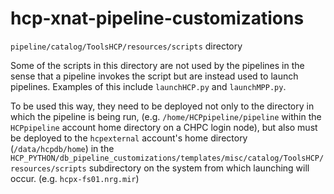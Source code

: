 hcp-xnat-pipeline-customizations
================================

<code>pipeline/catalog/ToolsHCP/resources/scripts</code> directory

Some of the scripts in this directory are not used by the pipelines in the sense that a pipeline invokes 
the script but are instead used to launch pipelines. Examples of this include <code>launchHCP.py</code> and 
<code>launchMPP.py</code>.

To be used this way, they need to be deployed not only to the directory in which the pipeline is being run,
(e.g. <code>/home/HCPpipeline/pipeline</code> within the <code>HCPpipeline</code> account home directory on a CHPC login node), 
but also must be deployed to the <code>hcpexternal</code> account's home directory (<code>/data/hcpdb/home</code>) in the 
<code>HCP_PYTHON/db_pipeline_customizations/templates/misc/catalog/ToolsHCP/resources/scripts</code> subdirectory on the system 
from which launching will occur. (e.g. <code>hcpx-fs01.nrg.mir</code>)
